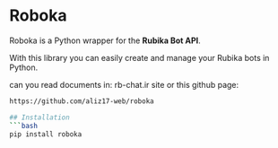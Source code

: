 # Roboka

Roboka is a Python wrapper for the **Rubika Bot API**.

With this library you can easily create and manage your Rubika bots in Python.

can you read documents in:
rb-chat.ir site 
or this github page:
```bash
https://github.com/aliz17-web/roboka

## Installation
```bash
pip install roboka